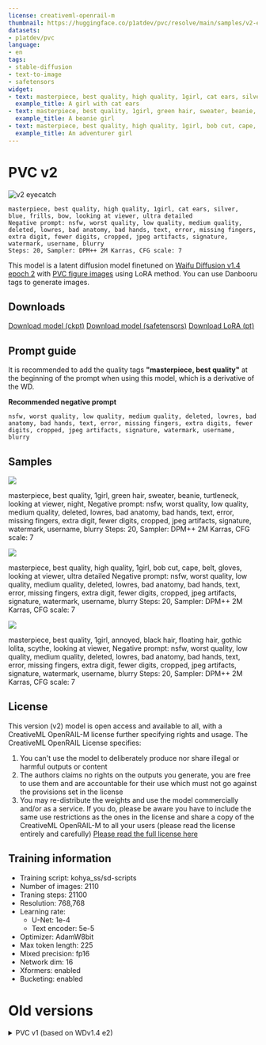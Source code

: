 ```yaml
---
license: creativeml-openrail-m
thumbnail: https://huggingface.co/p1atdev/pvc/resolve/main/samples/v2-eyecatch.png
datasets:
- p1atdev/pvc
language:
- en
tags:
- stable-diffusion
- text-to-image
- safetensors
widget:
- text: masterpiece, best quality, high quality, 1girl, cat ears, silver, blue, frills, bow, looking at viewer, ultra detailed
  example_title: A girl with cat ears
- text: masterpiece, best quality, 1girl, green hair, sweater, beanie, turtleneck, looking at viewer, night
  example_title: A beanie girl
- text: masterpiece, best quality, high quality, 1girl, bob cut, cape, belt, gloves, looking at viewer, ultra detailed
  example_title: An adventurer girl
---
```


# PVC v2

![v2 eyecatch](https://huggingface.co/p1atdev/pvc/resolve/main/samples/v2-eyecatch.png)


```
masterpiece, best quality, high quality, 1girl, cat ears, silver, blue, frills, bow, looking at viewer, ultra detailed
Negative prompt: nsfw, worst quality, low quality, medium quality, deleted, lowres, bad anatomy, bad hands, text, error, missing fingers, extra digit, fewer digits, cropped, jpeg artifacts, signature, watermark, username, blurry
Steps: 20, Sampler: DPM++ 2M Karras, CFG scale: 7
```

This model is a latent diffusion model finetuned on [Waifu Diffusion v1.4 epoch 2](https://huggingface.co/hakurei/waifu-diffusion-v1-4) with [PVC figure images](https://huggingface.co/datasets/p1atdev/pvc) using LoRA method.
You can use Danbooru tags to generate images.


## Downloads

<div class="flex flex-wrap gap-4 my-4 ">
<a class="btn inline-flex" href="https://huggingface.co/p1atdev/pvc/resolve/9771e2970e9574efe89910801861234a5f276aa2/pvc-v2.ckpt">Download model (ckpt)</a>
<a class="btn inline-flex" href="https://huggingface.co/p1atdev/pvc/resolve/9771e2970e9574efe89910801861234a5f276aa2/pvc-v2.safetensors">Download model (safetensors)</a>
<a class="btn inline-flex" href="https://huggingface.co/p1atdev/pvc/resolve/9771e2970e9574efe89910801861234a5f276aa2/pvc-v2-lora.pt">Download LoRA (pt)</a>
</div>

## Prompt guide

It is recommended to add the quality tags **"masterpiece, best quality"** at the beginning of the prompt when using this model, which is a derivative of the WD.

**Recommended negative prompt**
```
nsfw, worst quality, low quality, medium quality, deleted, lowres, bad anatomy, bad hands, text, error, missing fingers, extra digits, fewer digits, cropped, jpeg artifacts, signature, watermark, username, blurry
```

## Samples

<div class="grid grid-cols-2 xl:grid-cols-3 gap-2 not-prose">
<div class="rounded-lg overflow-hidden gap-0">
<img class="m-0 p-0 w-full" src="https://huggingface.co/p1atdev/pvc/resolve/main/samples/v2-sample1.png"/>

<p class="px-4 py-3 w-full h-full from-gray-100-to-white bg-gradient-to-t">
masterpiece, best quality, 1girl, green hair, sweater, beanie, turtleneck, looking at viewer, night,
Negative prompt: nsfw, worst quality, low quality, medium quality, deleted, lowres, bad anatomy, bad hands, text, error, missing fingers, extra digit, fewer digits, cropped, jpeg artifacts, signature, watermark, username, blurry
Steps: 20, Sampler: DPM++ 2M Karras, CFG scale: 7
</p>
</div>

<div class="rounded-lg overflow-hidden">
<img class="m-0 p-0 w-full" src="https://huggingface.co/p1atdev/pvc/resolve/main/samples/v2-sample2.png"/>

<p class="px-4 py-3 w-full h-full from-gray-100-to-white bg-gradient-to-t">
masterpiece, best quality, high quality, 1girl, bob cut, cape, belt, gloves, looking at viewer, ultra detailed
Negative prompt: nsfw, worst quality, low quality, medium quality, deleted, lowres, bad anatomy, bad hands, text, error, missing fingers, extra digit, fewer digits, cropped, jpeg artifacts, signature, watermark, username, blurry
Steps: 20, Sampler: DPM++ 2M Karras, CFG scale: 7
</p>
</div>

<div class="rounded-lg overflow-hidden">
<img class="m-0 p-0 w-full" src="https://huggingface.co/p1atdev/pvc/resolve/main/samples/v2-sample3.png"/>

<p class="px-4 py-3 w-full h-full from-gray-100-to-white bg-gradient-to-t">
masterpiece, best quality, 1girl, annoyed, black hair, floating hair, gothic lolita, scythe, looking at viewer,
Negative prompt: nsfw, worst quality, low quality, medium quality, deleted, lowres, bad anatomy, bad hands, text, error, missing fingers, extra digit, fewer digits, cropped, jpeg artifacts, signature, watermark, username, blurry
Steps: 20, Sampler: DPM++ 2M Karras, CFG scale: 7
</p>
</div>
  
</div>

## License

This version (v2) model is open access and available to all, with a CreativeML OpenRAIL-M license further specifying rights and usage.
The CreativeML OpenRAIL License specifies: 

1. You can't use the model to deliberately produce nor share illegal or harmful outputs or content 
2. The authors claims no rights on the outputs you generate, you are free to use them and are accountable for their use which must not go against the provisions set in the license
3. You may re-distribute the weights and use the model commercially and/or as a service. If you do, please be aware you have to include the same use restrictions as the ones in the license and share a copy of the CreativeML OpenRAIL-M to all your users (please read the license entirely and carefully)
[Please read the full license here](https://huggingface.co/spaces/CompVis/stable-diffusion-license)


## Training information

- Training script: kohya_ss/sd-scripts
- Number of images: 2110
- Traning steps: 21100
- Resolution: 768,768
- Learning rate:
  - U-Net: 1e-4
  - Text encoder: 5e-5
- Optimizer: AdamW8bit
- Max token length: 225
- Mixed precision: fp16
- Network dim: 16
- Xformers: enabled
- Bucketing: enabled

# Old versions

<details>
<summary class="text-xl">
PVC v1 (based on WDv1.4 e2)
</summary>

<div class="flex flex-wrap gap-4 my-4">
<a class="btn" href="https://huggingface.co/p1atdev/pvc/resolve/9771e2970e9574efe89910801861234a5f276aa2/pvc-v1.ckpt">Download model (ckpt)</a>
<a class="btn" href="https://huggingface.co/p1atdev/pvc/resolve/9771e2970e9574efe89910801861234a5f276aa2/pvc-v1.safetensors">Download model (safetensors)</a>
<a class="btn" href="https://huggingface.co/p1atdev/pvc/resolve/9771e2970e9574efe89910801861234a5f276aa2/pvc-v1-lora.pt">Download LoRA (pt)</a>
</div>


![eyecatch](https://huggingface.co/p1atdev/pvc/resolve/main/samples/miku.png)

This model is a latent diffusion model finetuned on [Waifu Diffusion v1.4 epoch 2](https://huggingface.co/hakurei/waifu-diffusion-v1-4) with [PVC figure images](https://huggingface.co/datasets/p1atdev/pvc) using LoRA method.
You can use Danbooru tags to generate images.

## Samples

![sample1](https://huggingface.co/p1atdev/pvc/resolve/main/samples/sample1.png)

```
masterpiece, best quality, 1girl, green hair, sweater, beanie, turtleneck, looking at viewer,
Negative prompt: nsfw, worst quality, low quality, medium quality, deleted, lowres, bad anatomy, bad hands, text, error, missing fingers, extra digit, fewer digits, cropped, jpeg artifacts, signature, watermark, username, blurry
Steps: 20, Sampler: DPM++ 2M Karras, CFG scale: 7
```

---

![sample2](https://huggingface.co/p1atdev/pvc/resolve/main/samples/sample2.png)


```
masterpiece, best quality, 1girl, smile, black hair, long hair, school uniform, navel, pleated skirt, leaning forward, looking at viewer, wind
Negative prompt: nsfw, worst quality, low quality, medium quality, deleted, lowres, bad anatomy, bad hands, text, error, missing fingers, extra digit, fewer digits, cropped, jpeg artifacts, signature, watermark, username, blurry,
Steps: 20, Sampler: DPM++ SDE Karras, CFG scale: 10
```

---

![sample3](https://huggingface.co/p1atdev/pvc/resolve/main/samples/sample3.png)


```
masterpiece, best quality, 1girl, fascinator, hat, victorian, gothic, dress, frills, looking at viewer,
Negative prompt: worst quality, low quality, medium quality, deleted, lowres, bad anatomy, bad hands, text, error, missing fingers, extra digit, fewer digits, cropped, jpeg artifacts, signature, watermark, username, blurry, censored, hetero
Steps: 20, Sampler: DPM++ SDE Karras, CFG scale: 7
```

## License

This version (v1) model is open access and available to all, with a CreativeML OpenRAIL-M license further specifying rights and usage.
The CreativeML OpenRAIL License specifies: 

1. You can't use the model to deliberately produce nor share illegal or harmful outputs or content 
2. The authors claims no rights on the outputs you generate, you are free to use them and are accountable for their use which must not go against the provisions set in the license
3. You may re-distribute the weights and use the model commercially and/or as a service. If you do, please be aware you have to include the same use restrictions as the ones in the license and share a copy of the CreativeML OpenRAIL-M to all your users (please read the license entirely and carefully)
[Please read the full license here](https://huggingface.co/spaces/CompVis/stable-diffusion-license)


## Training information

- Training script: kohya_ss/sd-scripts
- Number of images: 887
- Traning steps: 17740
- Resolution: 768,768
- Learning rate:
  - U-Net: 1e-4
  - Text encoder: 5e-5
- Optimizer: AdamW8bit
- Max token length: 225
- Mixed precision: fp16
- Network dim: 16
- Xformers: enabled
- Bucketing: enabled

</details>